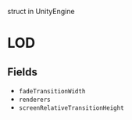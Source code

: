 struct in UnityEngine
# LOD

## Fields
- `fadeTransitionWidth`
- `renderers`
- `screenRelativeTransitionHeight`
